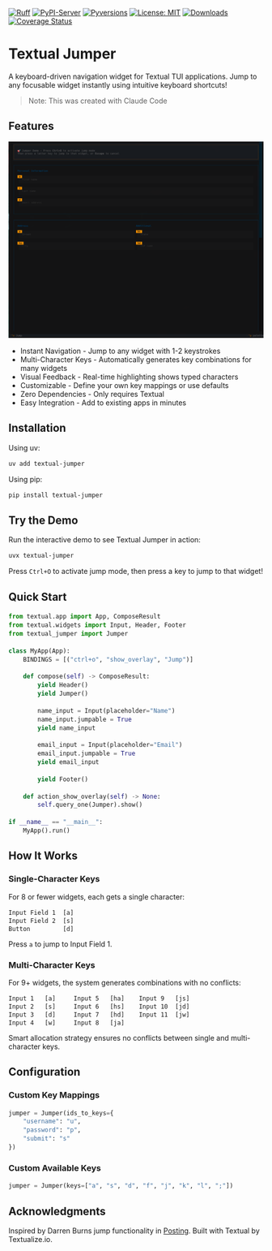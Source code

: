 <!-- Icons -->
[![Ruff](https://img.shields.io/endpoint?url=https://raw.githubusercontent.com/astral-sh/ruff/main/assets/badge/v2.json)](https://github.com/astral-sh/ruff)
[![PyPI-Server](https://img.shields.io/pypi/v/textual-jumper.svg)](https://pypi.org/project/textual-jumper/)
[![Pyversions](https://img.shields.io/pypi/pyversions/textual-jumper.svg)](https://pypi.python.org/pypi/textual-jumper)
[![License: MIT](https://img.shields.io/badge/License-MIT-yellow.svg)](https://opensource.org/licenses/MIT)
[![Downloads](https://static.pepy.tech/badge/textual-jumper)](https://pepy.tech/project/textual-jumper)
[![Coverage Status](https://coveralls.io/repos/github/Zaloog/textual-jumper/badge.svg?branch=main)](https://coveralls.io/github/Zaloog/textual-jumper?branch=main)

# Textual Jumper

A keyboard-driven navigation widget for Textual TUI applications. Jump to any focusable widget instantly using intuitive keyboard shortcuts!
> Note: This was created with Claude Code


## Features
![cover_image](https://raw.githubusercontent.com/Zaloog/textual-jumper/main/docs/images/cover_image.png)

- Instant Navigation - Jump to any widget with 1-2 keystrokes
- Multi-Character Keys - Automatically generates key combinations for many widgets
- Visual Feedback - Real-time highlighting shows typed characters
- Customizable - Define your own key mappings or use defaults
- Zero Dependencies - Only requires Textual
- Easy Integration - Add to existing apps in minutes

## Installation

Using uv:

```bash
uv add textual-jumper
```

Using pip:

```bash
pip install textual-jumper
```

## Try the Demo

Run the interactive demo to see Textual Jumper in action:

```bash
uvx textual-jumper
```

Press `Ctrl+O` to activate jump mode, then press a key to jump to that widget!

## Quick Start

```python
from textual.app import App, ComposeResult
from textual.widgets import Input, Header, Footer
from textual_jumper import Jumper

class MyApp(App):
    BINDINGS = [("ctrl+o", "show_overlay", "Jump")]

    def compose(self) -> ComposeResult:
        yield Header()
        yield Jumper()

        name_input = Input(placeholder="Name")
        name_input.jumpable = True
        yield name_input

        email_input = Input(placeholder="Email")
        email_input.jumpable = True
        yield email_input

        yield Footer()

    def action_show_overlay(self) -> None:
        self.query_one(Jumper).show()

if __name__ == "__main__":
    MyApp().run()
```

## How It Works

### Single-Character Keys

For 8 or fewer widgets, each gets a single character:

```
Input Field 1  [a]
Input Field 2  [s]
Button         [d]
```

Press `a` to jump to Input Field 1.

### Multi-Character Keys

For 9+ widgets, the system generates combinations with no conflicts:

```
Input 1   [a]     Input 5   [ha]    Input 9   [js]
Input 2   [s]     Input 6   [hs]    Input 10  [jd]
Input 3   [d]     Input 7   [hd]    Input 11  [jw]
Input 4   [w]     Input 8   [ja]
```

Smart allocation strategy ensures no conflicts between single and multi-character keys.

## Configuration

### Custom Key Mappings

```python
jumper = Jumper(ids_to_keys={
    "username": "u",
    "password": "p",
    "submit": "s"
})
```

### Custom Available Keys

```python
jumper = Jumper(keys=["a", "s", "d", "f", "j", "k", "l", ";"])
```

## Acknowledgments

Inspired by Darren Burns jump functionality in [Posting].
Built with Textual by Textualize.io.

[Posting]: https://github.com/darrenburns/posting
